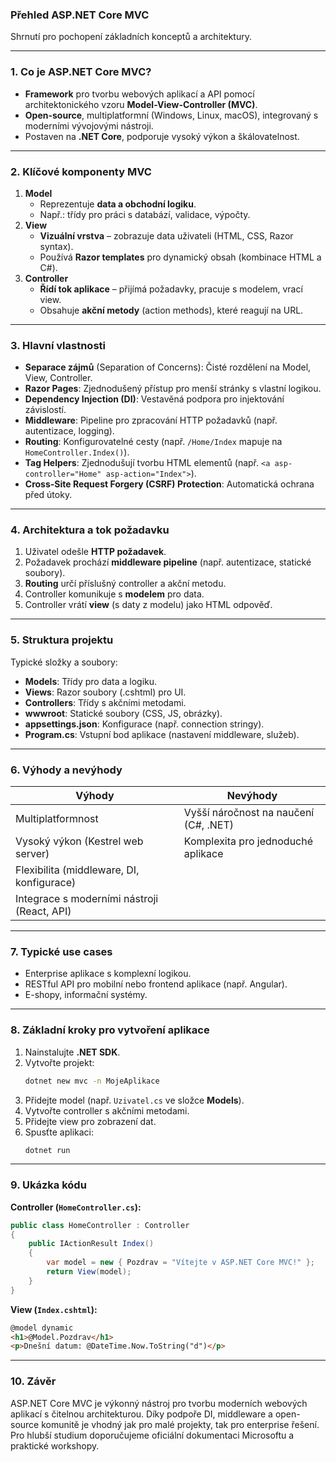 
### **Přehled ASP.NET Core MVC**  

Shrnutí pro pochopení základních konceptů a architektury.

---

### **1. Co je ASP.NET Core MVC?**  

- **Framework** pro tvorbu webových aplikací a API pomocí architektonického vzoru **Model-View-Controller (MVC)**.  
- **Open-source**, multiplatformní (Windows, Linux, macOS), integrovaný s moderními vývojovými nástroji.  
- Postaven na **.NET Core**, podporuje vysoký výkon a škálovatelnost.

---

### **2. Klíčové komponenty MVC**  

1. **Model**  
   - Reprezentuje **data a obchodní logiku**.  
   - Např.: třídy pro práci s databází, validace, výpočty.  
2. **View**  
   - **Vizuální vrstva** – zobrazuje data uživateli (HTML, CSS, Razor syntax).  
   - Používá **Razor templates** pro dynamický obsah (kombinace HTML a C#).  
3. **Controller**  
   - **Řídí tok aplikace** – přijímá požadavky, pracuje s modelem, vrací view.  
   - Obsahuje **akční metody** (action methods), které reagují na URL.

---

### **3. Hlavní vlastnosti**  

- **Separace zájmů** (Separation of Concerns): Čisté rozdělení na Model, View, Controller.  
- **Razor Pages**: Zjednodušený přístup pro menší stránky s vlastní logikou.  
- **Dependency Injection (DI)**: Vestavěná podpora pro injektování závislostí.  
- **Middleware**: Pipeline pro zpracování HTTP požadavků (např. autentizace, logging).  
- **Routing**: Konfigurovatelné cesty (např. `/Home/Index` mapuje na `HomeController.Index()`).  
- **Tag Helpers**: Zjednodušují tvorbu HTML elementů (např. `<a asp-controller="Home" asp-action="Index">`).  
- **Cross-Site Request Forgery (CSRF) Protection**: Automatická ochrana před útoky.

---

### **4. Architektura a tok požadavku**  

1. Uživatel odešle **HTTP požadavek**.  
2. Požadavek prochází **middleware pipeline** (např. autentizace, statické soubory).  
3. **Routing** určí příslušný controller a akční metodu.  
4. Controller komunikuje s **modelem** pro data.  
5. Controller vrátí **view** (s daty z modelu) jako HTML odpověď.  

---

### **5. Struktura projektu**  

Typické složky a soubory:  
- **Models**: Třídy pro data a logiku.  
- **Views**: Razor soubory (.cshtml) pro UI.  
- **Controllers**: Třídy s akčními metodami.  
- **wwwroot**: Statické soubory (CSS, JS, obrázky).  
- **appsettings.json**: Konfigurace (např. connection stringy).  
- **Program.cs**: Vstupní bod aplikace (nastavení middleware, služeb).

---

### **6. Výhody a nevýhody**  

| **Výhody**                                  | **Nevýhody**                          |  
|---------------------------------------------|----------------------------------------|  
| Multiplatformnost                           | Vyšší náročnost na naučení (C#, .NET) |  
| Vysoký výkon (Kestrel web server)           | Komplexita pro jednoduché aplikace     |  
| Flexibilita (middleware, DI, konfigurace)    |                                       |  
| Integrace s moderními nástroji (React, API) |                                       |  

---

### **7. Typické use cases**  

- Enterprise aplikace s komplexní logikou.  
- RESTful API pro mobilní nebo frontend aplikace (např. Angular).  
- E-shopy, informační systémy.  

---

### **8. Základní kroky pro vytvoření aplikace**  

1. Nainstalujte **.NET SDK**.  
2. Vytvořte projekt:  
   ```bash  
   dotnet new mvc -n MojeAplikace  
   ```  
3. Přidejte model (např. `Uzivatel.cs` ve složce **Models**).  
4. Vytvořte controller s akčními metodami.  
5. Přidejte view pro zobrazení dat.  
6. Spusťte aplikaci:  
   ```bash  
   dotnet run  
   ```  

---

### **9. Ukázka kódu**  

**Controller (`HomeController.cs`):**  
```csharp  
public class HomeController : Controller  
{  
    public IActionResult Index()  
    {  
        var model = new { Pozdrav = "Vítejte v ASP.NET Core MVC!" };  
        return View(model);  
    }  
}  
```  

**View (`Index.cshtml`):**  
```html  
@model dynamic  
<h1>@Model.Pozdrav</h1>  
<p>Dnešní datum: @DateTime.Now.ToString("d")</p>  
```  

---

### **10. Závěr**  

ASP.NET Core MVC je výkonný nástroj pro tvorbu moderních webových aplikací s čitelnou architekturou. Díky podpoře DI, middleware a open-source komunitě je vhodný jak pro malé projekty, tak pro enterprise řešení. Pro hlubší studium doporučujeme oficiální dokumentaci Microsoftu a praktické workshopy.

